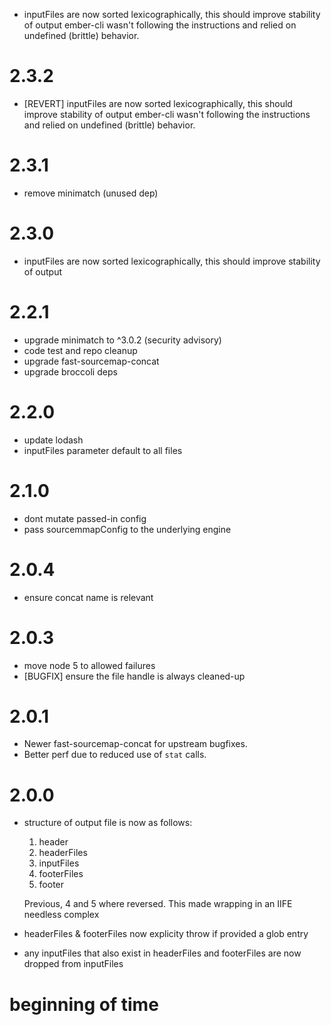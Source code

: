  * inputFiles are now sorted lexicographically, this should improve stability of output
  ember-cli wasn't following the instructions and relied on undefined (brittle) behavior.

# 2.3.2

 * [REVERT] inputFiles are now sorted lexicographically, this should improve stability of output
  ember-cli wasn't following the instructions and relied on undefined (brittle) behavior.

# 2.3.1

 * remove minimatch (unused dep)

# 2.3.0

 * inputFiles are now sorted lexicographically, this should improve stability of output

# 2.2.1

 * upgrade minimatch to ^3.0.2 (security advisory)
 * code test and repo cleanup
 * upgrade fast-sourcemap-concat
 * upgrade broccoli deps

# 2.2.0

 * update lodash
 * inputFiles parameter default to all files

# 2.1.0

 * dont mutate passed-in config
 * pass sourcemmapConfig to the underlying engine

# 2.0.4

  * ensure concat name is relevant

# 2.0.3

  * move node 5 to allowed failures
  * [BUGFIX] ensure the file handle is always cleaned-up

# 2.0.1

 * Newer fast-sourcemap-concat for upstream bugfixes.
 * Better perf due to reduced use of `stat` calls.

# 2.0.0

  * structure of output file is now as follows:
    1. header
    2. headerFiles
    3. inputFiles
    4. footerFiles
    5. footer

    Previous, 4 and 5 where reversed. This made wrapping in an IIFE needless
    complex

  * headerFiles & footerFiles now explicity throw if provided a glob entry
  * any inputFiles that also exist in headerFiles and footerFiles are now
    dropped from inputFiles


# beginning of time
